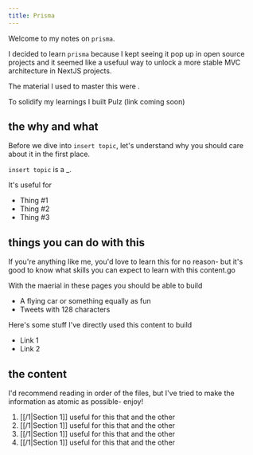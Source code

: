 ```yaml
---
title: Prisma
---
```


Welcome to my notes on `prisma`.

I decided to learn `prisma` because I kept seeing it pop up in open source projects and it seemed like a usefuul way to unlock a more stable MVC architecture in NextJS projects.

The material I used to master this were .

To solidify my learnings I built Pulz (link coming soon)
## the why and what

Before we dive into `insert topic`, let's understand why you should care about it in the first place.

`insert topic` is a _.

It's useful for 
- Thing #1
- Thing #2
- Thing #3

## things you can do with this

If you're anything like me, you'd love to learn this for no reason- but it's good to know what skills you can expect to learn with this content.go

With the maerial in these pages you should be able to build
- A flying car or something equally as fun
- Tweets with 128 characters

Here's some stuff I've directly used this content to build
- Link 1
- Link 2


## the content

I'd recommend reading in order of the files, but I've tried to make the information as atomic as possible- enjoy!

1. [[/1|Section 1]] useful for this that and the other
2. [[/1|Section 1]] useful for this that and the other
3. [[/1|Section 1]] useful for this that and the other
4. [[/1|Section 1]] useful for this that and the other